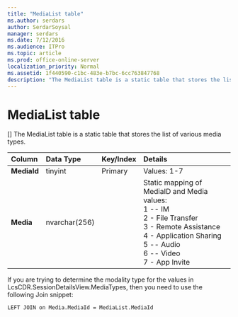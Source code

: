 ```yaml
---
title: "MediaList table"
ms.author: serdars
author: SerdarSoysal
manager: serdars
ms.date: 7/12/2016
ms.audience: ITPro
ms.topic: article
ms.prod: office-online-server
localization_priority: Normal
ms.assetid: 1f440590-c1bc-483e-b7bc-6cc763847768
description: "The MediaList table is a static table that stores the list of various media types."
---
```


# MediaList table
[]
The MediaList table is a static table that stores the list of various media types.
  
|**Column**|**Data Type**|**Key/Index**|**Details**|
|:-----|:-----|:-----|:-----|
|**MediaId** <br/> |tinyint  <br/> |Primary  <br/> |Values: 1-7  <br/> |
|**Media** <br/> |nvarchar(256)  <br/> || Static mapping of MediaID and Media values: <br/>  1 -- IM <br/>  2 - File Transfer <br/>  3 - Remote Assistance <br/>  4 - Application Sharing <br/>  5 -- Audio <br/>  6 -- Video <br/>  7 - App Invite <br/> |
   
If you are trying to determine the modality type for the values in LcsCDR.SessionDetailsView.MediaTypes, then you need to use the following Join snippet: 
  
```
LEFT JOIN on Media.MediaId = MediaList.MediaId
```


